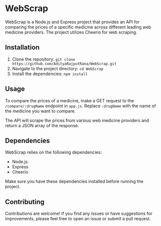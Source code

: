# WebScrap

WebScrap is a Node.js and Express project that provides an API for comparing the prices of a specific medicine across different leading web medicine providers. The project utilizes Cheerio for web scraping.

## Installation

1. Clone the repository: `git clone https://github.com/AdityaRajputRana/WebScrap.git`
2. Navigate to the project directory: `cd WebScrap`
3. Install the dependencies: `npm install`

## Usage

To compare the prices of a medicine, make a GET request to the `/compare/:drugName` endpoint in `app.js`. Replace `:drugName` with the name of the medicine you want to compare.

The API will scrape the prices from various web medicine providers and return a JSON array of the response.


## Dependencies

WebScrap relies on the following dependencies:

- Node.js
- Express
- Cheerio

Make sure you have these dependencies installed before running the project.

## Contributing

Contributions are welcome! If you find any issues or have suggestions for improvements, please feel free to open an issue or submit a pull request.